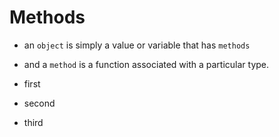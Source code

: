 # Methods

- an `object` is simply a value or variable that has `methods`
- and a `method` is a function associated with a particular type.

- first
- second
- third

```go

```